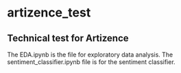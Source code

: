 # artizence_test
## Technical test for Artizence
The EDA.ipynb is the file for exploratory data analysis.
The sentiment_classifier.ipynb file is for the sentiment classifier.
